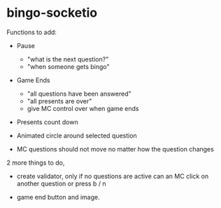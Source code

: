# bingo-socketio


Functions to add:
  - Pause
      - "what is the next question?"
      - "when someone gets bingo"

  - Game Ends
      - "all questions have been answered"
      - "all presents are over"
      * give MC control over when game ends

  - Presents count down

  - Animated circle around selected question

  - MC questions should not move no matter how the question changes


  2 more things to do,

  - create validator, only if no questions are active can an MC click on another question or press b / n

  - game end button and image.

